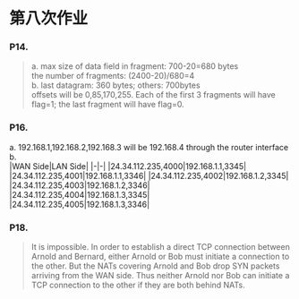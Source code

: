 # 第八次作业 
### P14.  
> a. max size of data field in fragment: 700-20=680 bytes  
> the number of fragments: (2400-20)/680=4  
> b. last datagram: 360 bytes; others: 700bytes  
>  offsets will be 0,85,170,255. Each of the first 3 fragments will have flag=1; the last fragment will have flag=0.   
### P16.  
a. 192.168.1,192.168.2,192.168.3 will be 192.168.4 through the router interface  
b.  
|WAN Side|LAN Side|
|-|-|
|24.34.112.235,4000|192.168.1.1,3345|
|24.34.112.235,4001|192.168.1.1,3346|
|24.34.112.235,4002|192.168.1.2,3345|
|24.34.112.235,4003|192.168.1.2,3346|
|24.34.112.235,4004|192.168.1.3,3345|
|24.34.112.235,4005|192.168.1.3,3346|
### P18.  
> It is impossible. In order to establish a direct TCP connection between Arnold and Bernard, either Arnold or Bob 
must initiate a connection to the other. But the NATs covering Arnold and Bob drop SYN packets arriving from the WAN side. 
Thus neither Arnold nor Bob can initiate a TCP connection to the other if they are both behind NATs.  